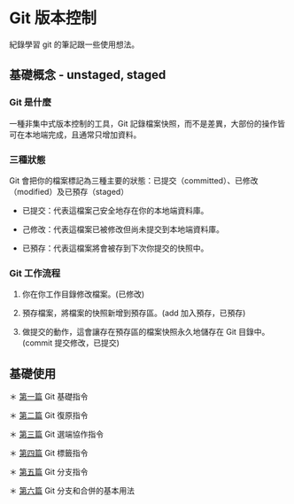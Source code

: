 # Git 版本控制

紀錄學習 git 的筆記跟一些使用想法。



## 基礎概念 - unstaged, staged

### Git 是什麼

一種非集中式版本控制的工具，Git 記錄檔案快照，而不是差異，大部份的操作皆可在本地端完成，且通常只增加資料。


### 三種狀態

Git 會把你的檔案標記為三種主要的狀態：已提交（committed）、已修改（modified）及已預存（staged）

  - 已提交：代表這檔案己安全地存在你的本地端資料庫。
  
  - 己修改：代表這檔案已被修改但尚未提交到本地端資料庫。
  
  - 已預存：代表這檔案將會被存到下次你提交的快照中。


### Git 工作流程

  1. 你在你工作目錄修改檔案。(已修改)

  2. 預存檔案，將檔案的快照新增到預存區。(add 加入預存，已預存)

  3. 做提交的動作，這會讓存在預存區的檔案快照永久地儲存在 Git 目錄中。(commit 提交修改，已提交)


## 基礎使用

＊ [第一篇](https://github.com/johnnywang1994/git-memo/blob/master/src/basic.md) Git 基礎指令

＊ [第二篇](https://github.com/johnnywang1994/git-memo/blob/master/src/recover.md) Git 復原指令

＊ [第三篇](https://github.com/johnnywang1994/git-memo/blob/master/src/remote.md) Git 選端協作指令

＊ [第四篇](https://github.com/johnnywang1994/git-memo/blob/master/src/tag.md) Git 標籤指令

＊ [第五篇](https://github.com/johnnywang1994/git-memo/blob/master/src/branch.md) Git 分支指令

＊ [第六篇](https://github.com/johnnywang1994/git-memo/blob/master/src/merge.md) Git 分支和合併的基本用法

